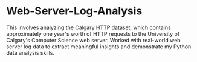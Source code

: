# Web-Server-Log-Analysis
This  involves analyzing the Calgary HTTP dataset, which contains approximately one year's worth of HTTP requests to the University of Calgary's Computer Science web server. Worked with real-world web server log data to extract meaningful insights and demonstrate my Python data analysis skills.
